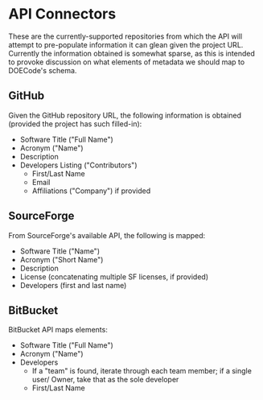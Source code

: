 # API Connectors

These are the currently-supported repositories from which the API will attempt
to pre-populate information it can glean given the project URL.  Currently the
information obtained is somewhat sparse, as this is intended to provoke 
discussion on what elements of metadata we should map to DOECode's schema.

## GitHub

Given the GitHub repository URL, the following information is obtained (provided
the project has such filled-in):
* Software Title ("Full Name")
* Acronym ("Name")
* Description
* Developers Listing ("Contributors")
  * First/Last Name
  * Email
  * Affiliations ("Company") if provided

## SourceForge

From SourceForge's available API, the following is mapped:
* Software Title ("Name")
* Acronym ("Short Name")
* Description
* License (concatenating multiple SF licenses, if provided)
* Developers (first and last name)

## BitBucket

BitBucket API maps elements:
* Software Title ("Full Name")
* Acronym ("Name")
* Developers
  * If a "team" is found, iterate through each team member; if a single user/
    Owner, take that as the sole developer
  * First/Last Name


